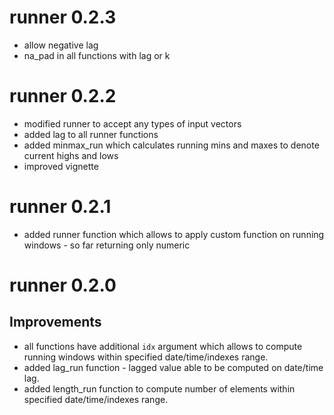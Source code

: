 # runner 0.2.3

* allow negative lag
* na_pad in all functions with lag or k

# runner 0.2.2

* modified runner to accept any types of input vectors 
* added lag to all runner functions
* added minmax_run which calculates running mins and maxes to denote current highs and lows
* improved vignette

# runner 0.2.1
* added runner function which allows to apply custom function on running windows - so far returning only numeric

# runner 0.2.0

## Improvements

* all functions have additional `idx` argument which allows to compute running windows within specified date/time/indexes range.
* added lag_run function - lagged value able to be computed on date/time lag.
* added length_run function to compute number of elements within specified date/time/indexes range.
